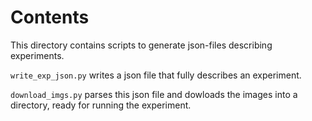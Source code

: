 # Contents

This directory contains scripts to generate json-files describing experiments.

`write_exp_json.py` writes a json file that fully describes an experiment.

`download_imgs.py` parses this json file and dowloads the images into a directory, ready for running the experiment. 

